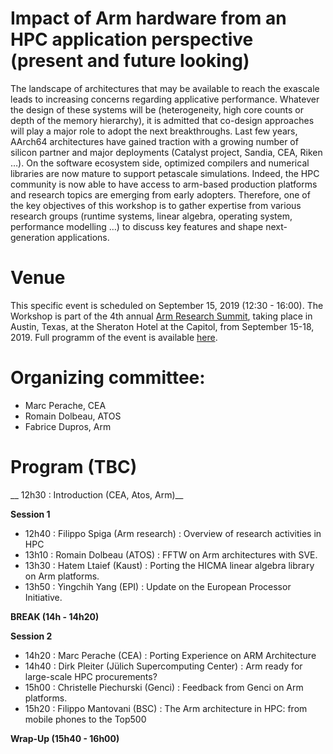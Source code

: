 # Impact of Arm hardware from an HPC application perspective (present and future looking)


The landscape of architectures that may be available to reach the exascale leads to increasing concerns regarding applicative performance. Whatever the design of these systems will be (heterogeneity, high core counts or depth of the memory hierarchy), it is admitted that co-design approaches will play a major role to adopt the next breakthroughs. Last few years, AArch64 architectures have gained traction with a growing number of silicon partner and major deployments (Catalyst project, Sandia, CEA, Riken …).  On the software ecosystem side, optimized compilers and numerical libraries are now mature to support petascale simulations.
 Indeed, the HPC community is now able to have access to arm-based production platforms and research topics are emerging from early adopters.  Therefore, one of the key objectives of this workshop is to gather expertise from various research groups (runtime systems, linear algebra, operating system, performance modelling …) to discuss key features and shape next-generation applications. 
 

# Venue

This specific event is scheduled on September 15, 2019 (12:30 - 16:00).
The Workshop is part of the 4th annual [Arm Research Summit](https://www.arm.com/company/events/research-summit), taking place in Austin, Texas, at the Sheraton Hotel at the Capitol, from September 15-18, 2019. Full programm of the event is available  [here](https://eu.eventscloud.com/ehome/200185849).

# Organizing committee:
* Marc Perache, CEA 
* Romain Dolbeau, ATOS	
* Fabrice Dupros, Arm	

  
# Program (TBC)

__ 12h30 : Introduction (CEA, Atos, Arm)__ 

__Session 1__
* 12h40  : Filippo Spiga (Arm research) : Overview of research activities in HPC
* 13h10  : Romain Dolbeau (ATOS) : FFTW on Arm architectures with SVE.
* 13h30  : Hatem Ltaief (Kaust)  : Porting the HICMA linear algebra library on Arm platforms. 
* 13h50  : Yingchih Yang (EPI)   : Update on the European Processor Initiative.

__BREAK (14h - 14h20)__

__Session 2__	
* 14h20  : Marc Perache (CEA) : Porting Experience on ARM Architecture
* 14h40  : Dirk Pleiter (Jülich Supercomputing Center) : Arm ready for large-scale HPC procurements?
* 15h00  : Christelle Piechurski (Genci) : Feedback from Genci on Arm platforms.
* 15h20  : Filippo Mantovani (BSC) : The Arm architecture in HPC: from mobile phones to the Top500

__Wrap-Up (15h40 - 16h00)__

